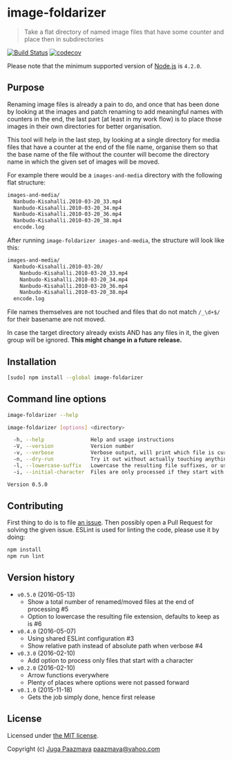 # image-foldarizer

> Take a flat directory of named image files that have some counter and place then in subdirectories

[![Build Status](https://travis-ci.org/paazmaya/image-foldarizer.svg?branch=master)](https://travis-ci.org/paazmaya/image-foldarizer)
[![codecov](https://codecov.io/gh/paazmaya/image-foldarizer/branch/master/graph/badge.svg)](https://codecov.io/gh/paazmaya/image-foldarizer)

Please note that the minimum supported version of [Node.js](https://nodejs.org/en/) is `4.2.0`.

## Purpose

Renaming image files is already a pain to do, and once that has been done by looking at
the images and patch renaming to add meaningful names with counters in the end,
the last part (at least in my work flow) is to place those images in their own directories
for better organisation.

This tool will help in the last step, by looking at a single directory for media files that
have a counter at the end of the file name, organise them so that the base name of the file
without the counter will become the directory name in which the given set of images will be moved.

For example there would be a `images-and-media` directory with the following flat structure:

```sh
images-and-media/
  Nanbudo-Kisahalli.2010-03-20_33.mp4
  Nanbudo-Kisahalli.2010-03-20_34.mp4
  Nanbudo-Kisahalli.2010-03-20_36.mp4
  Nanbudo-Kisahalli.2010-03-20_38.mp4
  encode.log
```

After running `image-foldarizer images-and-media`, the structure will look like this:

```sh
images-and-media/
  Nanbudo-Kisahalli.2010-03-20/
    Nanbudo-Kisahalli.2010-03-20_33.mp4
    Nanbudo-Kisahalli.2010-03-20_34.mp4
    Nanbudo-Kisahalli.2010-03-20_36.mp4
    Nanbudo-Kisahalli.2010-03-20_38.mp4
  encode.log
```

File names themselves are not touched and files that do not match `/_\d+$/` for their basename
are not moved.

In case the target directory already exists AND has any files in it, the given group will be ignored.
**This might change in a future release.**

## Installation

```sh
[sudo] npm install --global image-foldarizer
```

## Command line options

```sh
image-foldarizer --help
```

```sh
image-foldarizer [options] <directory>

  -h, --help               Help and usage instructions
  -V, --version            Version number
  -v, --verbose            Verbose output, will print which file is currently being processed
  -n, --dry-run            Try it out without actually touching anything
  -l, --lowercase-suffix   Lowercase the resulting file suffixes, or use as is by default
  -i, --initial-character  Files are only processed if they start with a character, as oppose to a number

Version 0.5.0
```

## Contributing

First thing to do is to file [an issue](https://github.com/paazmaya/image-foldarizer/issues).
Then possibly open a Pull Request for solving the given issue.
ESLint is used for linting the code, please use it by doing:

```sh
npm install
npm run lint
```

## Version history

* `v0.5.0` (2016-05-13)
    - Show a total number of renamed/moved files at the end of processing #5
    - Option to lowercase the resulting file extension, defaults to keep as is #6
* `v0.4.0` (2016-05-07)
    - Using shared ESLint configuration #3
    - Show relative path instead of absolute path when verbose #4
* `v0.3.0` (2016-02-10)
    - Add option to process only files that start with a character
* `v0.2.0` (2016-02-10)
    - Arrow functions everywhere
    - Plenty of places where options were not passed forward
* `v0.1.0` (2015-11-18)
    - Gets the job simply done, hence first release

## License

Licensed under [the MIT license](LICENSE).

Copyright (c) [Juga Paazmaya](https://paazmaya.fi) <paazmaya@yahoo.com>
